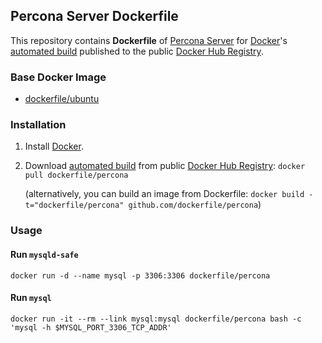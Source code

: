## Percona Server Dockerfile


This repository contains **Dockerfile** of [Percona Server](http://www.percona.com/software/percona-server) for [Docker](https://www.docker.com/)'s [automated build](https://registry.hub.docker.com/u/dockerfile/percona/) published to the public [Docker Hub Registry](https://registry.hub.docker.com/).


### Base Docker Image

* [dockerfile/ubuntu](http://dockerfile.github.io/#/ubuntu)


### Installation

1. Install [Docker](https://www.docker.com/).

2. Download [automated build](https://registry.hub.docker.com/u/dockerfile/percona/) from public [Docker Hub Registry](https://registry.hub.docker.com/): `docker pull dockerfile/percona`

   (alternatively, you can build an image from Dockerfile: `docker build -t="dockerfile/percona" github.com/dockerfile/percona`)


### Usage

#### Run `mysqld-safe`

    docker run -d --name mysql -p 3306:3306 dockerfile/percona

#### Run `mysql`

    docker run -it --rm --link mysql:mysql dockerfile/percona bash -c 'mysql -h $MYSQL_PORT_3306_TCP_ADDR'

